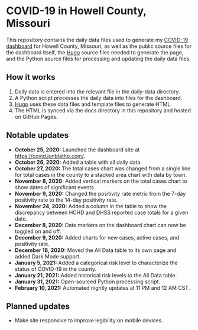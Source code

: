 # COVID-19 in Howell County, Missouri
This repository contains the daily data files used to generate my [COVID-19 dashboard](https://covid.jonblatho.com/) for Howell County, Missouri, as well as the public source files for the dashboard itself, the [Hugo](https://gohugo.io/) source files needed to generate the page, and the Python source files for processing and updating the daily data files.

## How it works
1. Daily data is entered into the relevant file in the daily-data directory.
2. A Python script processes the daily data into files for the dashboard.
3. [Hugo](https://gohugo.io/) uses these data files and template files to generate HTML.
4. The HTML is synced via the docs directory in this repository and hosted on GitHub Pages.

## Notable updates

* **October 25, 2020:** Launched the dashboard site at https://covid.jonblatho.com/.
* **October 26, 2020:** Added a table with all daily data.
* **October 27, 2020:** The total cases chart was changed from a single line for total cases in the county to a stacked area chart with data by town.
* **November 8, 2020:** Added vertical markers on the total cases chart to show dates of significant events.
* **November 9, 2020:** Changed the positivity rate metric from the 7-day positivity rate to the 14-day positivity rate.
* **November 24, 2020:** Added a column in the table to show the discrepancy between HCHD and DHSS reported case totals for a given date.
* **December 8, 2020:** Date markers on the dashboard chart can now be toggled on and off.
* **December 9, 2020:** Added charts for new cases, active cases, and positivity rate.
* **December 18, 2020:** Moved the All Data table to its own page and added Dark Mode support.
* **January 5, 2021:** Added a categorical risk level to characterize the status of COVID-19 in the county.
* **January 21, 2021:** Added historical risk levels to the All Data table.
* **January 31, 2021:** Open-sourced Python processing script.
* **February 10, 2021:** Automated nightly updates at 11 PM and 12 AM CST.

## Planned updates

* Make site responsive to improve legibility on mobile devices.

